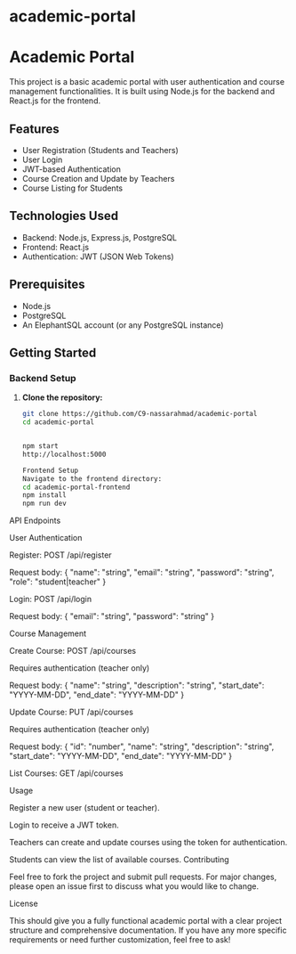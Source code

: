# academic-portal
# Academic Portal

This project is a basic academic portal with user authentication and course management functionalities. It is built using Node.js for the backend and React.js for the frontend.

## Features

- User Registration (Students and Teachers)
- User Login
- JWT-based Authentication
- Course Creation and Update by Teachers
- Course Listing for Students

## Technologies Used

- Backend: Node.js, Express.js, PostgreSQL
- Frontend: React.js
- Authentication: JWT (JSON Web Tokens)

## Prerequisites

- Node.js
- PostgreSQL
- An ElephantSQL account (or any PostgreSQL instance)

## Getting Started

### Backend Setup

1. **Clone the repository:**
   ```bash
   git clone https://github.com/C9-nassarahmad/academic-portal
   cd academic-portal


   npm start
   http://localhost:5000

   Frontend Setup
   Navigate to the frontend directory:
   cd academic-portal-frontend
   npm install
   npm run dev


  API Endpoints

  User Authentication

  Register: POST /api/register

  Request body: { "name": "string", "email": "string", "password": "string", "role": "student|teacher" }

  Login: POST /api/login

  Request body: { "email": "string", "password": "string" }

  Course Management

  Create Course: POST /api/courses

  Requires authentication (teacher only)

  Request body: { "name": "string", "description": "string", "start_date": "YYYY-MM-DD", "end_date": "YYYY-MM-DD" }

  Update Course: PUT /api/courses

  Requires authentication (teacher only)

  Request body: { "id": "number", "name": "string", "description": "string", "start_date": "YYYY-MM-DD", "end_date": "YYYY-MM-DD" }

  List Courses: GET /api/courses


  Usage

  Register a new user (student or teacher).

  Login to receive a JWT token.

  Teachers can create and update courses using the token for authentication.

  Students can view the list of available courses.
  Contributing

  Feel free to fork the project and submit pull requests. For major changes, please open an issue first to discuss what you would like to change.

  License
  
  This should give you a fully functional academic portal with a clear project structure and comprehensive documentation. If you have any more specific requirements or need further customization, feel free to ask!



